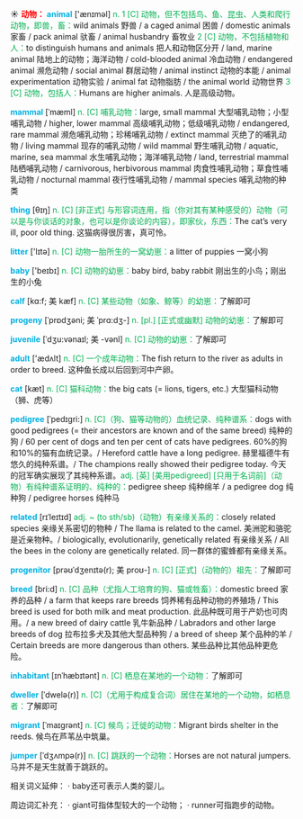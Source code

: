 ☀ <font color="red">**动物：**</font>
<font color="sky blue">**animal**</font> ['ænɪməl] 
<font color="#00b050">n. 1 [C] 动物，但不包括鸟、鱼、昆虫、人类和爬行动物，即兽，畜：</font>wild animals 野兽 / a caged animal 困兽 / domestic animals 家畜 / pack animal 驮畜 / animal husbandry 畜牧业 <font color="#00b050">2 [C] 动物，不包括植物和人：</font>to distinguish humans and animals 把人和动物区分开 / land, marine animal 陆地上的动物；海洋动物 / cold-blooded animal 冷血动物 / endangered animal 濒危动物 / social animal 群居动物 / animal instinct 动物的本能 / animal experimentation 动物实验 / animal fat 动物脂肪 / the animal world 动物世界 <font color="#00b050">3 [C] 动物，包括人：</font>Humans are higher animals. 人是高级动物。
           
<font color="sky blue">**mammal**</font> [ˈmæml]
<font color="#00b050">n. [C] 哺乳动物：</font>large, small mammal 大型哺乳动物；小型哺乳动物 / higher, lower mammal 高级哺乳动物；低级哺乳动物 / endangered, rare mammal 濒危哺乳动物；珍稀哺乳动物 / extinct mammal 灭绝了的哺乳动物 / living mammal 现存的哺乳动物 / wild mammal 野生哺乳动物 / aquatic, marine, sea mammal 水生哺乳动物；海洋哺乳动物 / land, terrestrial mammal 陆栖哺乳动物 / carnivorous, herbivorous mammal 肉食性哺乳动物；草食性哺乳动物 / nocturnal mammal 夜行性哺乳动物 / mammal species 哺乳动物的种类

<font color="sky blue">**thing**</font> [θɪŋ] 
<font color="#00b050">n. [C] [非正式] 与形容词连用，指（你对其有某种感受的）动物（可以是与你谈话的对象，也可以是你谈论的内容），即家伙，东西：</font>The cat’s very ill, poor old thing. 这猫病得很厉害，真可怜。

<font color="sky blue">**litter**</font> ['lɪtə] 
<font color="#00b050">n. [C] 动物一胎所生的一窝幼崽：</font>a litter of puppies 一窝小狗

<font color="sky blue">**baby**</font> ['beɪbɪ] 
<font color="#00b050">n. [C] 动物的幼崽：</font>baby bird, baby rabbit 刚出生的小鸟；刚出生的小兔
                      
<font color="sky blue">**calf**</font> [kɑ:f; 美 kæf]
<font color="#00b050">n. [C] 某些动物（如象、鲸等）的幼崽：</font>了解即可

<font color="sky blue">**progeny**</font> [ˈprɒdʒəni; 美 ˈprɑ:dʒ-]
<font color="#00b050">n. [pl.] [正式或幽默] 动物的幼崽：</font>了解即可           

<font color="sky blue">**juvenile**</font> [ˈdʒu:vənaɪl; 美 -vənl]
<font color="#00b050">n. [C] 动物的幼崽：</font>了解即可

<font color="sky blue">**adult**</font> ['ædʌlt] 
<font color="#00b050">n. [C] 一个成年动物：</font>The fish return to the river as adults in order to breed. 这种鱼长成以后回到河中产卵。

<font color="sky blue">**cat**</font> [kæt] 
<font color="#00b050">n. [C] 猫科动物：</font>the big cats (= lions, tigers, etc.) 大型猫科动物（狮、虎等）
           
<font color="sky blue">**pedigree**</font> [ˈpedɪgri:]
<font color="#00b050">n. [C]（狗、猫等动物的）血统记录、纯种谱系：</font>dogs with good pedigrees (= their ancestors are known and of the same breed) 纯种的狗 / 60 per cent of dogs and ten per cent of cats have pedigrees. 60%的狗和10%的猫有血统记录。/ Hereford cattle have a long pedigree. 赫里福德牛有悠久的纯种系谱。/ The champions really showed their pedigree today. 今天的冠军确实展现了其纯种系谱。<font color="#00b050">adj. [英] [美用pedigreed] [只用于名词前]（动物）有纯种谱系证明的、纯种的：</font>pedigree sheep 纯种绵羊 / a pedigree dog 纯种狗 / pedigree horses 纯种马
           
<font color="sky blue">**related**</font> [rɪˈleɪtɪd]
<font color="#00b050">adj. ~ (to sth/sb)（动物）有亲缘关系的：</font>closely related species 亲缘关系密切的物种 / The llama is related to the camel. 美洲驼和骆驼是近亲物种。/ biologically, evolutionarily, genetically related 有亲缘关系 / All the bees in the colony are genetically related. 同一群体的蜜蜂都有亲缘关系。

<font color="sky blue">**progenitor**</font> [prəʊˈdʒenɪtə(r); 美 proʊ-]
<font color="#00b050">n. [C] [正式]（动物的）祖先：</font>了解即可          
           
<font color="sky blue">**breed**</font> [bri:d]
<font color="#00b050">n. [C] 品种（尤指人工培育的狗、猫或牲畜）：</font>domestic breed 家养的品种 / a farm that keeps rare breeds 饲养稀有品种动物的养殖场 / This breed is used for both milk and meat production. 此品种既可用于产奶也可肉用。/ a new breed of dairy cattle 乳牛新品种 / Labradors and other large breeds of dog 拉布拉多犬及其他大型品种狗 / a breed of sheep 某个品种的羊 / Certain breeds are more dangerous than others. 某些品种比其他品种更危险。

<font color="sky blue">**inhabitant**</font> [ɪnˈhæbɪtənt]
<font color="#00b050">n. [C] 栖息在某地的一个动物：</font>了解即可
           
<font color="sky blue">**dweller**</font> [ˈdwelə(r)]
<font color="#00b050">n. [C]（尤用于构成复合词）居住在某地的一个动物，如栖息者：</font>了解即可

<font color="sky blue">**migrant**</font> [ˈmaɪgrənt]
<font color="#00b050">n. [C] 候鸟；迁徙的动物：</font>Migrant birds shelter in the reeds. 候鸟在芦苇丛中筑巢。
           
<font color="sky blue">**jumper**</font> [ˈdʒʌmpə(r)]
<font color="#00b050">n. [C] 跳跃的一个动物：</font>Horses are not natural jumpers. 马并不是天生就善于跳跃的。

相关词义延伸：
· baby还可表示人类的婴儿。

周边词汇补充：
· giant可指体型较大的一个动物；
· runner可指跑步的动物。
